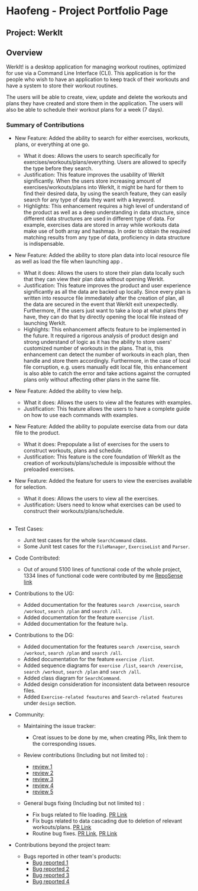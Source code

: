 # Haofeng - Project Portfolio Page

## Project: WerkIt
## Overview
WerkIt! is a desktop application for managing workout routines, optimized for use via a Command Line Interface (CLI). 
This application is for the people who wish to have an application to keep track of their workouts and have a system
to store their workout routines.

The users will be able to create, view, update and delete the workouts and plans they have created and store them in
the application. The users will also be able to schedule their workout plans for a week (7 days).

### Summary of Contributions

* New Feature: Added the ability to search for either exercises, workouts, plans, or everything at one go.
    * What it does: Allows the users to search specifically for exercises/workouts/plans/everything. Users are allowed 
to specify the type before they search.
    * Justification: This feature improves the usability of WerkIt significantly. When the users store increasing amount
of exercises/workouts/plans into WerkIt, it might be hard for them to find their desired data, by using the search
feature, they can easily search for any type of data they want with a keyword.
    * Highlights: This enhancement requires a high level of understand of the product as well as a deep understanding
in data structure, since different data structures are used in different type of data. For example, exercises
data are stored in array while workouts data make use of both array and hashmap. In order to obtain the required 
matching results from any type of data, proficiency in data structure is indispensable.

* New Feature: Added the ability to store plan data into local resource file as well as load the file when launching app 
.
  * What it does: Allows the users to store their plan data locally such that they can view their plan data without
opening WerkIt.
  * Justification: This feature improves the product and user experience significantly as all the data are backed up
locally. Since every plan is written into resource file immediately after the creation of plan, all the data are secured
in the event that WerkIt exit unexpectedly. Furthermore, if the users just want to take a loop at what plans they have,
they can do that by directly opening the local file instead of launching WerkIt.
  * Highlights: This enhancement affects feature to be implemented in the future. It required a rigorous analysis of 
product design and strong understand of logic as it has the ability to store users' customized number of workouts in the
plans. That is, this enhancement can detect the number of workouts in each plan, then handle and store them accordingly.
Furthermore, in the case of local file corruption, e.g. users manually edit local file, this enhancement is also able to
catch the error and take actions against the corrupted plans only without affecting other plans in the same file.
* New Feature: Added the ability to view help.
  * What it does: Allows the users to view all the features with examples.
  * Justification: This feature allows the users to have a complete guide on how to use each commands with examples.
* New Feature: Added the ability to populate exercise data from our data file to the product.
  * What it does: Prepopulate a list of exercises for the users to construct workouts, plans and schedule.
  * Justification: This feature is the core foundation of WerkIt as the creation of workouts/plans/schedule is
impossible without the preloaded exercises.
* New Feature: Added the feature for users to view the exercises available for selection.
  * What it does: Allows the users to view all the exercises.
  * Justification: Users need to know what exercises can be used to construct their workouts/plans/schedule.
  <br>
* Test Cases:
  * Junit test cases for the whole `SearchCommand` class.
  * Some Junit test cases for the `FileManager`, `ExerciseList` and `Parser`.


* Code Contributed: 
  * Out of around 5100 lines of functional code of the whole project, 1334 lines of functional code were contributed by me
[RepoSense link](https://nus-cs2113-ay2122s2.github.io/tp-dashboard/?search=a1021492980&breakdown=true&sort=groupTitle&sortWithin=title&since=2022-02-18&timeframe=commit&mergegroup=&groupSelect=groupByRepos&checkedFileTypes=docs~functional-code~test-code~other)


* Contributions to the UG:
  * Added documentation for the features `search /exercise`, `search /workout`, `search /plan` and `search /all`.
  * Added documentation for the feature `exercise /list`.
  * Added documentation for the feature `help`.


* Contributions to the DG:
  * Added documentation for the features `search /exercise`, `search /workout`, `search /plan` and `search /all`.
  * Added documentation for the feature `exercise /list`.
  * Added sequence diagrams for `exercise /list`, `search /exercise`, `search /workout`, `search /plan` and `search /all`.
  * Added class diagram for `SearchCommand`.
  * Added design consideration for inconsistent data between resource files.
  * Added `Exercise-related feautures` and `Search-related features` under `design` section.


* Community:
  * Maintaining the issue tracker:
    * Creat issues to be done by me, when creating PRs, link them to the corresponding issues.
    
  * Review contributions (Including but not limited to) : 
    * [review 1](https://github.com/AY2122S2-CS2113T-T09-2/tp/pull/17#discussion_r820104333)
    * [review 2](https://github.com/AY2122S2-CS2113T-T09-2/tp/pull/22#discussion_r822512048)
    * [review 3](https://github.com/AY2122S2-CS2113T-T09-2/tp/pull/105#discussion_r831350578)
    * [review 4](https://github.com/AY2122S2-CS2113T-T09-2/tp/pull/105#discussion_r831338031)
    * [review 5](https://github.com/AY2122S2-CS2113T-T09-2/tp/pull/105#discussion_r831344059)
  * General bugs fixing (Including but not limited to) :
    * Fix bugs related to file loading. [PR Link](https://github.com/AY2122S2-CS2113T-T09-2/tp/pull/218#issue-1190273926)
    * Fix bugs related to data cascading due to deletion of relevant workouts/plans. [PR Link](https://github.com/AY2122S2-CS2113T-T09-2/tp/pull/218#issue-1190273926)
    * Routine bug fixes. [PR Link](https://github.com/AY2122S2-CS2113T-T09-2/tp/pull/216#issue-1190069253), [PR Link](https://github.com/AY2122S2-CS2113T-T09-2/tp/pull/73#issue-1170675218)


* Contributions beyond the project team:
  * Bugs reported in other team's products:
    * [Bug reported 1](https://github.com/a1021492980/ped/issues/4#issue-1189515964)
    * [Bug reported 2](https://github.com/a1021492980/ped/issues/3#issue-1189500495)
    * [Bug reported 3](https://github.com/a1021492980/ped/issues/2#issue-1189492498)
    * [Bug reported 4](https://github.com/a1021492980/ped/issues/1#issue-1189476366)
  